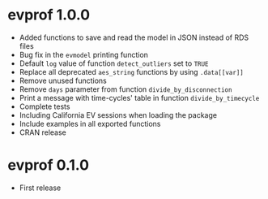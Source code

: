 
# evprof 1.0.0

* Added functions to save and read the model in JSON instead of RDS files
* Bug fix in the `evmodel` printing function
* Default `log` value of function `detect_outliers` set to `TRUE`
* Replace all deprecated `aes_string` functions by using `.data[[var]]`
* Remove unused functions
* Remove `days` parameter from function `divide_by_disconnection`
* Print a message with time-cycles' table in function `divide_by_timecycle`
* Complete tests
* Including California EV sessions when loading the package
* Include examples in all exported functions
* CRAN release


# evprof 0.1.0

* First release

